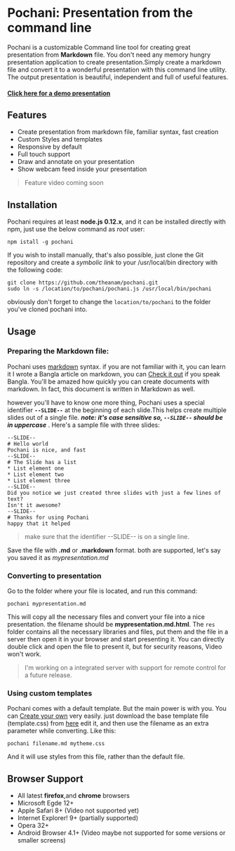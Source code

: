 Pochani: Presentation from the command line
=====

Pochani is a customizable Command line tool for creating great presentation from __Markdown__ file. You don't need any memory hungry presentation application to create presentation.Simply create a markdown file and convert it to a wonderful presentation with this command line utility. The output presentation is beautiful, independent and full of useful features.

#### [Click here for a demo presentation](//theanam.github.io/pochani/test/test.md.html)

## Features

* Create presentation from markdown file, familiar syntax, fast creation
* Custom Styles and templates
* Responsive by default
* Full touch support
* Draw and annotate on your presentation
* Show webcam feed inside your presentation

> Feature video coming soon

## Installation

Pochani requires at least **node.js 0.12.x**, and it can be installed directly with npm, just use the below command as *root* user:

    npm istall -g pochani
    
If you wish to install manually, that's also possible, just clone the Git repository and create a *symbolic link* to your /usr/local/bin directory with the following code:

    git clone https://github.com/theanam/pochani.git
    sudo ln -s /location/to/pochani/pochani.js /usr/local/bin/pochani
    
obviously don't forget to change the `location/to/pochani` to the folder you've cloned pochani into. 

## Usage

### Preparing the Markdown file:
Pochani uses [markdown](//daringfireball.net/projects/markdown/) syntax. if you are not familiar with it, you can learn it I wrote a Bangla article on markdown, you can [Check it out](http://blog.anam.co/node/7) if you speak Bangla. You'll be amazed how quickly you can create documents with markdown. In fact, this document is written in Markdown as well.

however you'll have to know one more thing, Pochani uses a special identifier **`--SLIDE--`** at the beginning of each slide.This helps create multiple slides out of a single file. **_note: it's case sensitive so, `--SLIDE--` should be in uppercase_** . Here's a sample file with three slides:

    --SLIDE--
    # Hello world
    Pochani is nice, and fast
    --SLIDE--
    # The Slide has a list
    * List element one
    * List element two
    * List element three
    --SLIDE--
    Did you notice we just created three slides with just a few lines of text?
    Isn't it awesome?
    --SLIDE--
    # Thanks for using Pochani
    happy that it helped

> make sure that the identifier --SLIDE-- is on a single line.

Save the file with **.md** or **.markdown** format. both are supported, let's say you saved it as *mypresentation.md*

### Converting to presentation
Go to the folder where your file is located, and run this command:

    pochani mypresentation.md
     
This will copy all the necessary files and convert your file into a nice presentation. the filename should be **mypresentation.md.html**. The `res` folder contains all the necessary libraries and files, put them and the file in a server then open it in your browser and start presenting it. You can directly double click and open the file to present it, but for security reasons, Video won't work.

> I'm working on a integrated server with support for remote control for a future release.

### Using custom templates

Pochani comes with a default template. But the main power is with you. You can [Create your own](//github.com/theanam/pochani/blob/master/templating/README.md) very easily. just download the base template file (template.css) from [here](//github.com/theanam/pochani/tree/master/templating) edit it, and then use the filename as an extra parameter while converting. Like this:

    pochani filename.md mytheme.css

And it will use styles from this file, rather than the default file.

## Browser Support

* All latest **firefox**,and **chrome** browsers
* Microsoft Egde 12+
* Apple Safari 8+ (Video not supported yet)
* Internet Explorer! 9+ (partially supported)
* Opera 32+
* Android Browser 4.1+ (Video maybe not supported for some versions or smaller screens)
